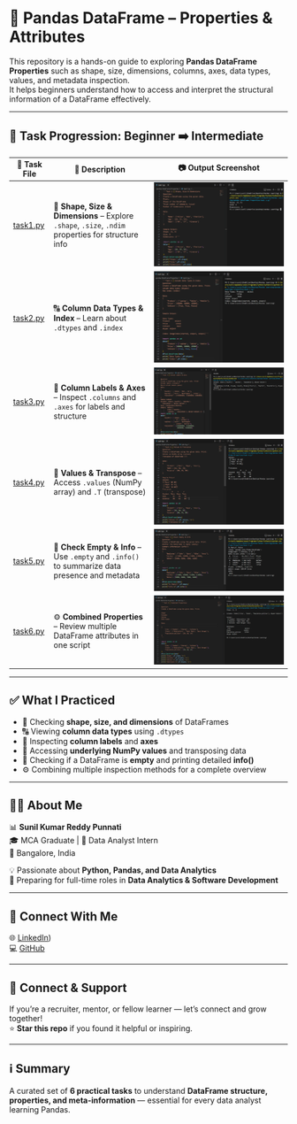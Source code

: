 # 🐼 Pandas DataFrame – Properties & Attributes

This repository is a hands-on guide to exploring **Pandas DataFrame Properties** such as shape, size, dimensions, columns, axes, data types, values, and metadata inspection.  
It helps beginners understand how to access and interpret the structural information of a DataFrame effectively.

---

## 📂 Task Progression: Beginner ➡️ Intermediate

| 🧪 Task File | 📄 Description | 📷 Output Screenshot |
| ------------ | -------------- | -------------------- |
| [task1.py](pandas%20DataFrame%20Properties/task%201.py) | 📏 **Shape, Size & Dimensions** – Explore `.shape`, `.size`, `.ndim` properties for structure info | ![Task 1](task%201.png) |
| [task2.py](pandas%20DataFrame%20Properties/task%202.py) | 🔠 **Column Data Types & Index** – Learn about `.dtypes` and `.index` | ![Task 2](task%202.png) |
| [task3.py](pandas%20DataFrame%20Properties/task%203.py) | 🧭 **Column Labels & Axes** – Inspect `.columns` and `.axes` for labels and structure | ![Task 3](task%203.png) |
| [task4.py](pandas%20DataFrame%20Properties/task%204.py) | 🔄 **Values & Transpose** – Access `.values` (NumPy array) and `.T` (transpose) | ![Task 4](task%204.png) |
| [task5.py](pandas%20DataFrame%20Properties/task%205.py) | 🧮 **Check Empty & Info** – Use `.empty` and `.info()` to summarize data presence and metadata | ![Task 5](task%205.png) |
| [task6.py](pandas%20DataFrame%20Properties/task%206.py) | ⚙️ **Combined Properties** – Review multiple DataFrame attributes in one script | ![Task 6](task%206.png) |

---

## ✅ What I Practiced

- 📏 Checking **shape, size, and dimensions** of DataFrames  
- 🔠 Viewing **column data types** using `.dtypes`  
- 🧭 Inspecting **column labels** and **axes**  
- 🔄 Accessing **underlying NumPy values** and transposing data  
- 🧮 Checking if a DataFrame is **empty** and printing detailed **info()**  
- ⚙️ Combining multiple inspection methods for a complete overview  

---

## 👨‍💻 About Me

📊 **Sunil Kumar Reddy Punnati**  
🎓 MCA Graduate | 💼 Data Analyst Intern  
📍 Bangalore, India  

💡 Passionate about **Python, Pandas, and Data Analytics**  
🚀 Preparing for full-time roles in **Data Analytics & Software Development**

---

## 🔗 Connect With Me

🌐 [LinkedIn](https://www.linkedin.com/in/sunil-kumar-reddy-punnati-a0a279308/))  
💻 [GitHub](https://github.com/sunilkumarreddypunnati) 

---

## 🙌 Connect & Support

If you’re a recruiter, mentor, or fellow learner — let’s connect and grow together!  
⭐ **Star this repo** if you found it helpful or inspiring.  

---

## ℹ️ Summary

A curated set of **6 practical tasks** to understand **DataFrame structure, properties, and meta-information** — essential for every data analyst learning Pandas.
